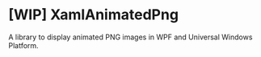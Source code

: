 [WIP] XamlAnimatedPng
===============

A library to display animated PNG images in WPF and Universal Windows Platform.
